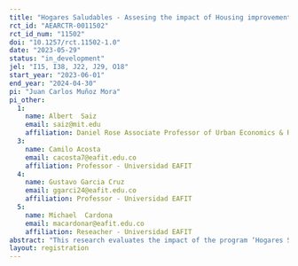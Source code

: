 ```yaml
---
title: "Hogares Saludables - Assesing the impact of Housing improvements on health, labor and time allocation: Evidence from an experimental study in Colombia"
rct_id: "AEARCTR-0011502"
rct_id_num: "11502"
doi: "10.1257/rct.11502-1.0"
date: "2023-05-29"
status: "in_development"
jel: "I15, I38, J22, J29, O18"
start_year: "2023-06-01"
end_year: "2024-04-30"
pi: "Juan Carlos Muñoz Mora"
pi_other:
  1:
    name: Albert  Saiz
    email: saiz@mit.edu
    affiliation: Daniel Rose Associate Professor of Urban Economics & Real Estate with tenure
  3:
    name: Camilo Acosta
    email: cacosta7@eafit.edu.co
    affiliation: Professor - Universidad EAFIT
  4:
    name: Gustavo Garcia Cruz
    email: ggarci24@eafit.edu.co
    affiliation: Professor - Universidad EAFIT
  5:
    name: Michael  Cardona
    email: macardonar@eafit.edu.co
    affiliation: Reseacher - Universidad EAFIT
abstract: "This research evaluates the impact of the program ‘Hogares Saludables’ on health, labor supply, and time allocation among low-income households. This program, led by Cemento Argos-Colombia, combines a physical intervention on floors, bathrooms, and/or kitchens, along with training on construction, to build a healthy household environment and to boost the escape from the poverty of vulnerable households. To assess the impact of Hogares Saludables, a randomized control trial was conducted among low-income households in Colombia. Our sampling consists of 1200 households from the main intermediate cities of Colombia (Medellín, Cali, and Barranquilla) randomly selected among eligible households with similar socio-economical and housing conditions.  These interventions align with the 11th Sustainable Development Goal (sustainable cities and communities) and aim to overcome poverty and break down barriers of exclusion and inequality. "
layout: registration
---
```


